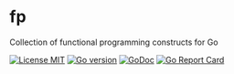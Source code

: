 # fp
Collection of functional programming constructs for Go

[![License MIT][License-Image]][License-Url]
[![Go version][Go-Version-Image]](https://golang.org)
[![GoDoc][GoDoc-Image]][GoDoc-Url]
[![Go Report Card][ReportCard-Image]][ReportCard-Url]

[License-Url]: https://raw.githubusercontent.com/monban/fp/main/LICENSE
[License-Image]: https://img.shields.io/github/license/monban/fp?style=for-the-badge
[Go-Version-Image]: https://img.shields.io/github/go-mod/go-version/monban/fp.svg?style=for-the-badge
[GoDoc-Url]: https://pkg.go.dev/github.com/monban/fp
[GoDoc-Image]: https://img.shields.io/badge/GoDoc-Reference-blue.svg?style=for-the-badge
[ReportCard-Url]: https://goreportcard.com/report/github.com/monban/fp
[ReportCard-Image]: https://goreportcard.com/badge/github.com/monban/fp?style=for-the-badge
